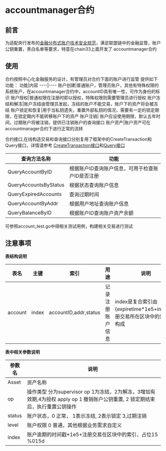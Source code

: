 # accountmanager合约

## 前言
为适配央行发布的[金融分布式账户技术安全规范](http://www.cfstc.org/bzgk/gk/view/yulan.jsp?i_id=1855)，满足联盟链中的金融监管，账户公钥重置，黑白名单等要求，特意在chain33上面开发了
accountmanager合约

## 使用
合约按照中心化金融服务的设计，有管理员对合约下面的账户进行监管
提供如下功能：
功能|内容
----|----
账户创建|普通账户，管理员账户，其他有特殊权限的系统账户，在accountmanager合约中，accountID具有唯一性，可作为身份的标识
账户授权|普通权限在注册时即以授权，特殊权限则需要管理员进行授权
账户冻结和解冻|账户冻结由管理员发起，冻结的账户不能交易，账户下的资产将会被冻结
账户锁定和恢复|用于当私钥遗失，重置外部私钥的情况，需要有一定的锁定期限，在锁定期内不能转移账户下的资产
账户注销| 账户应设使用期限，默认五年时间，过期账户将被注销，提供已注销账户的查询接口
账户资产|账户资产可在accountmanager合约下进行正常的流转

合约接口,在线构造交易和查询接口分别复用了框架中的CreateTransaction和Query接口，详情请参考
[CreateTransaction接口](https://github.com/33cn/chain33/blob/master/rpc/jrpchandler.go#L1101)和[Query接口](https://github.com/33cn/chain33/blob/master/rpc/jrpchandler.go#L838)

查询方法名称|功能
-----|----
QueryAccountByID|根据账户ID查询账户信息，可用于检查账户ID是否注册
QueryAccountsByStatus|根据状态查询账户信息
QueryExpiredAccounts|查询过期时间
QueryAccountByAddr|根据用户地址查询账户信息
QueryBalanceByID|根据账户ID查询账户资产余额


可参照account_test.go中得相关测试用例，构建相关交易进行测试

## 注意事项

**表结构说明**

表名|主键|索引|用途|说明
 ---|---|---|---|---
 account|index|accountID,addr,status|记录注册账户信息|index是复合索引由{expiretime*1e5+index(注册交易所在区块中的索引)}构成

**表中相关参数说明**

参数名|说明
----|----
Asset|资产名称
op|操作类型 分为supervisor op 1为冻结，2为解冻，3增加有效期,4为授权 apply op 1 撤销账户公钥重置, 2 锁定期结束后，执行重置公钥操作
status|账户状态，0 正常， 1表示冻结, 2表示锁定 3,过期注销
level|账户权限 0 普通，其他根据业务需求自定义
index|账户逾期的时间戳*1e5+注册交易在区块中的索引，占位15 %015d
